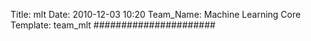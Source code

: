 Title: mlt
Date: 2010-12-03 10:20
Team_Name: Machine Learning Core
Template: team_mlt
######################
